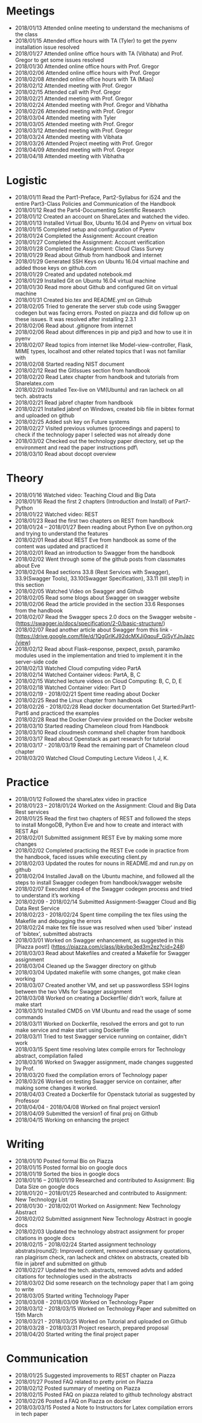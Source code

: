 # Meetings
* 2018/01/13 Attended online meeting to understand the mechanisms of the class
* 2018/01/15 Attended office hours with TA (Tyler) to get the pyenv installation issue resolved 
* 2018/01/27 Attended online office hours with TA (Vibhata) and Prof. Gregor to get some issues resolved
* 2018/01/30 Attended online office hours with Prof. Gregor
* 2018/02/06 Attended online office hours with Prof. Gregor 
* 2018/02/08 Attended online office hours with TA (Miao)
* 2018/02/12 Attended meeting with Prof. Gregor
* 2018/02/15 Attended call with Prof. Gregor 
* 2018/02/21 Attended meeting with Prof. Gregor
* 2018/02/24 Attended meeting with Prof. Gregor and Vibhatha
* 2018/02/26 Attended meeting with Prof. Gregor
* 2018/03/04 Attended meeting with Tyler
* 2018/03/05 Attended meeting with Prof. Gregor
* 2018/03/12 Attended meeting with Prof. Gregor
* 2018/03/24 Attended meeting with Vibhata
* 2018/03/26 Attended Project meeting with Prof. Gregor
* 2018/04/09 Attended meeting with Prof. Gregor
* 2018/04/18 Attended meeting with Vibhatha

# Logistic
* 2018/01/11 Read the Part1-Preface, Part2-Syllabus for i524 and the entire Part3-Class Policies and Communication of the Handbook
* 2018/01/12 Read the Part4-Documenting Scientific Research 
* 2018/01/12 Created an account on ShareLatex and watched the video.
* 2018/01/13 Installed Virtual Box, Ubuntu 16.04 and Pyenv on virtual box 
* 2018/01/15 Completed setup and configuration of Pyenv 
* 2018/01/24 Completed the Assignment: Account creation
* 2018/01/27 Completed the Assignment: Account verification
* 2018/01/28 Completed the Assignment: Cloud Class Survey
* 2018/01/29 Read about Github from handbook and internet
* 2018/01/29 Generated SSH Keys on Ubuntu 16.04 virtual machine and added those keys on github.com
* 2018/01/29 Created and updated notebook.md 
* 2018/01/29 Installed Git on Ubuntu 16.04 virtual machine
* 2018/01/30 Read more about Github and configured Git on virtual machine
* 2018/01/31 Created bio.tex and README.yml on Github
* 2018/02/05 Tried to generate the server stub code using Swagger codegen but was facing errors. Posted on piazza and did follow up on these issues. It was resolved after installing 2.3.1
* 2018/02/06 Read about .gitignore from internet
* 2018/02/06 Read about differences in pip and pip3 and how to use it in pyenv
* 2018/02/07 Read topics from internet like Model-view-controller, Flask, MIME types, localhost and other related topics that I was not familiar with
* 2018/02/08 Started reading NIST document
* 2018/02/12 Read the GitIssues section from handbook
* 2018/02/20 Read Latex chapter from handbook and tutorials from Sharelatex.com
* 2018/02/20 Installed Tex-live on VM(Ubuntu) and ran lacheck on all tech. abstracts
* 2018/02/21 Read jabref chapter from handbook
* 2018/02/21 Installed jabref on Windows, created bib file in bibtex format and uploaded on github
* 2018/02/25 Added ssh key on Future systems
* 2018/02/27 Visited previous volumes (proceedings and papers) to check if the technology paper I selected was not already done
* 2018/03/02 Checked out the technology paper directory, set up the environment and read the paper instructions pdf\
* 2018/03/10 Read about docopt overview

# Theory
* 2018/01/16 Watched video: Teaching Cloud and Big Data 
* 2018/01/16 Read the first 2 chapters (Introduction and Install) of Part7-Python
* 2018/01/22 Watched video: REST
* 2018/01/23 Read the first two chapters on REST from handbook
* 2018/01/24 – 2018/01/27 Been reading about Python Eve on python.org and trying to understand the features
* 2018/02/01 Read about REST Eve from handbook as some of the content was updated and practiced it
* 2018/02/01 Read an introduction to Swagger from the handbook
* 2018/02/02 Went through some of the github posts from classmates about Eve 
* 2018/02/04 Read sections 33.8 (Rest Services with Swagger), 33.9(Swagger Tools), 33.10(Swagger Specification), 33.11 (till step1) in this section
* 2018/02/05 Watched Video on Swagger and Github
* 2018/02/05 Read some blogs about Swagger on swagger website
* 2018/02/06 Read the article provided in the section 33.6 Responses from the handbook
* 2018/02/07 Read the Swagger specs 2.0 docs on the Swagger website - (https://swagger.io/docs/specification/2-0/basic-structure/) 
* 2018/02/07 Read another article about Swagger from this link - (https://drive.google.com/file/d/1QgGrlKJ92dcMXJj0qouF_GjSyYJnJazc/view)
* 2018/02/12 Read about Flask–response, pexpect, pxssh, paramiko modules used in the implementation and tried to implement it in the server-side code
* 2018/02/13 Watched Cloud computing video PartA
* 2018/02/14 Watched Container videos: PartA, B, C
* 2018/02/15 Watched lecture videos on Cloud Computing: B, C, D, E
* 2018/02/18 Watched Container video: Part D
* 2018/02/19 - 2018/02/21 Spent time reading about Docker
* 2018/02/25 Read the Linux chapter from handbook
* 2018/02/26 - 2018/02/28 Read docker documentation Get Started:Part1-Part6 and practiced the examples
* 2018/02/28 Read the Docker Overview provided on the Docker website
* 2018/03/10 Started reading Chameleon cloud from Handbook
* 2018/03/10 Read cloudmesh command shell chapter from handbook
* 2018/03/17 Read about Openstack as part research for tutorial
* 2018/03/17 - 2018/03/19 Read the remaining part of Chameleon cloud chapter
* 2018/03/20 Watched Cloud Computing Lecture Videos I, J, K. 


# Practice
* 2018/01/12 Followed the shareLatex video in practice
* 2018/01/23 – 2018/01/24 Worked on the Assignment: Cloud and Big Data Rest services
* 2018/01/25 Read the first two chapters of REST and followed the steps to install MongoDB, Python Eve and how to create and interact with REST Api
* 2018/02/01 Submitted assignment REST Eve by making some more changes
* 2018/02/02 Completed practicing the REST Eve code in practice from the handbook, faced issues while executing client.py
* 2018/02/03 Updated the routes for nouns in README.md and run.py on github
* 2018/02/04 Installed Java8 on the Ubuntu machine, and followed all the steps to install Swagger codegen from handbook/swagger website
* 2018/02/07 Executed step4 of the Swagger codegen process and tried to understand it’s working
* 2018/02/09 - 2018/02/14 Submitted Assignment-Swagger Cloud and Big Data Rest Service
* 2018/02/23 - 2018/02/24 Spent time compiling the tex files using the Makefile and debugging the errors
* 2018/02/24 make tex file issue was resolved when used 'biber' instead of 'bibtex', submitted abstracts
* 2018/03/01 Worked on Swagger enhancement, as suggested in this [Piazza post!] (https://piazza.com/class/jbkvbp3ed3m2ez?cid=248)
* 2018/03/03 Read about Makefiles and created a Makefile for Swagger assignment
* 2018/03/04 Cleaned up the Swagger directory on github 
* 2018/03/04 Updated makefile with some changes, got make clean working
* 2018/03/07 Created another VM, and set up passwordless SSH logins between the two VMs for Swagger assignment
* 2018/03/08 Worked on creating a Dockerfile/ didn’t work, failure at make start
* 2018/03/10 Installed CMD5 on VM Ubuntu and read the usage of some commands
* 2018/03/11 Worked on Dockerfile, resolved the errors and got to run make service and make start using Dockerfile
* 2018/03/11 Tried to test Swagger service running on container, didn't work
* 2018/03/15 Spent time resolving latex compile errors for Technology abstract, compilation failed
* 2018/03/16 Worked on Swagger assignment, made changes suggested by Prof.
* 2018/03/20 fixed the compilation errors of Technology paper 
* 2018/03/26 Worked on testing Swagger service on container, after making some changes it worked. 
* 2018/04/03 Created a Dockerfile for Openstack tutorial as suggested by Professor
* 2018/04/04 - 2018/04/08 Worked on final project version1
* 2018/04/09 Submitted the version1 of final proj on Github
* 2018/04/15 Working on enhancing the project

# Writing
* 2018/01/10 Posted formal Bio on Piazza
* 2018/01/15 Posted formal bio on google docs 
* 2018/01/19 Sorted the bios in google docs
* 2018/01/16 – 2018/01/19 Researched and contributed to Assignment: Big Data Size on google docs
* 2018/01/20 – 2018/01/25 Researched and contributed to Assignment: New Technology List 
* 2018/01/30 - 2018/02/01 Worked on Assignment: New Technology Abstract
* 2018/02/02 Submitted assignment New Technology Abstract in google docs
* 2018/02/03 Updated the technology abstract assignment for proper citations in google docs
* 2018/02/15 - 2018/02/24 Started assignment technology abstrats(round2): Improved content, removed unnecessary quotations, ran plagirism check, ran lacheck and chktex on abstracts, created bib file in jabref and submitted on github
* 2018/02/27 Updated the tech. abstracts, removed advts and added citations for technologies used in the abstracts
* 2018/03/02 Did some research on the technology paper that I am going to write
* 2018/03/05 Started writing Technology Paper
* 2018/03/08 - 2018/03/09 Worked on Technology Paper
* 2018/03/12 - 2018/03/15 Worked on Technology Paper and submitted on 15th March
* 2018/03/21 - 2018/03/25 Worked on Tutorial and uploaded on Github
* 2018/03/28 - 2018/03/31 Project research, prepared proposal
* 2018/04/20 Started writing the final project paper

# Communication
* 2018/01/25 Suggested improvements to REST chapter on Piazza
* 2018/01/27 Posted FAQ related to pretty print on Piazza
* 2018/02/12 Posted summary of meeting on Piazza
* 2018/02/15 Posted FAQ on piazza related to github technology abstract
* 2018/02/26 Posted a FAQ on Piazza on docker
* 2018/03/03/15 Posted a Note to Instructors for Latex compilation errors in tech paper
